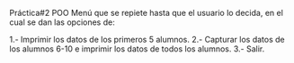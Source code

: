 Práctica#2 POO Menú que se repiete hasta que el usuario lo decida, en el cual se dan las opciones de:

1.- Imprimir los datos de los primeros 5 alumnos.
2.- Capturar los datos de los alumnos 6-10 e imprimir los datos de todos los alumnos.
3.- Salir.
